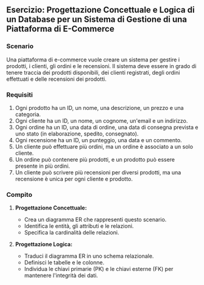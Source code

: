 ## Esercizio: Progettazione Concettuale e Logica di un Database per un Sistema di Gestione di una Piattaforma di E-Commerce

### Scenario

Una piattaforma di e-commerce vuole creare un sistema per gestire i prodotti, i clienti, gli ordini e le recensioni. Il sistema deve essere in grado di tenere traccia dei prodotti disponibili, dei clienti registrati, degli ordini effettuati e delle recensioni dei prodotti.

### Requisiti

1. Ogni prodotto ha un ID, un nome, una descrizione, un prezzo e una categoria.
2. Ogni cliente ha un ID, un nome, un cognome, un'email e un indirizzo.
3. Ogni ordine ha un ID, una data di ordine, una data di consegna prevista e uno stato (in elaborazione, spedito, consegnato).
4. Ogni recensione ha un ID, un punteggio, una data e un commento.
5. Un cliente può effettuare più ordini, ma un ordine è associato a un solo cliente.
6. Un ordine può contenere più prodotti, e un prodotto può essere presente in più ordini.
7. Un cliente può scrivere più recensioni per diversi prodotti, ma una recensione è unica per ogni cliente e prodotto.

### Compito

1. **Progettazione Concettuale:**

   - Crea un diagramma ER che rappresenti questo scenario.
   - Identifica le entità, gli attributi e le relazioni.
   - Specifica la cardinalità delle relazioni.

2. **Progettazione Logica:**
   - Traduci il diagramma ER in uno schema relazionale.
   - Definisci le tabelle e le colonne.
   - Individua le chiavi primarie (PK) e le chiavi esterne (FK) per mantenere l'integrità dei dati.
